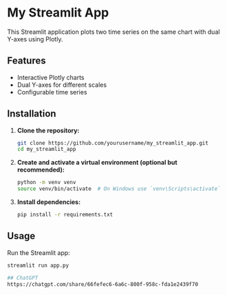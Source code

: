 # My Streamlit App

This Streamlit application plots two time series on the same chart with dual Y-axes using Plotly.

## Features

- Interactive Plotly charts
- Dual Y-axes for different scales
- Configurable time series

## Installation

1. **Clone the repository:**

    ```bash
    git clone https://github.com/yourusername/my_streamlit_app.git
    cd my_streamlit_app
    ```

2. **Create and activate a virtual environment (optional but recommended):**

    ```bash
    python -m venv venv
    source venv/bin/activate  # On Windows use `venv\Scripts\activate`
    ```

3. **Install dependencies:**

    ```bash
    pip install -r requirements.txt
    ```

## Usage

Run the Streamlit app:

```bash
streamlit run app.py

## ChatGPT
https://chatgpt.com/share/66fefec6-6a6c-800f-958c-fda1e2439f70 


